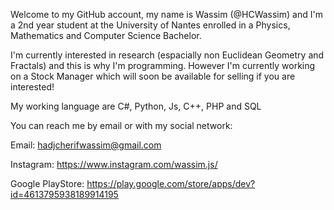 Welcome to my GitHub account, my name is Wassim (@HCWassim) and I'm a 2nd year student at the University of Nantes enrolled in a Physics, Mathematics and Computer Science Bachelor.

I'm currently interested in research (espacially non Euclidean Geometry and Fractals) and this is why I'm programming. However I'm currently working on a Stock Manager which will soon be available for selling if you are interested!

My working language are C#, Python, Js, C++, PHP and SQL

You can reach me by email or with my social network:

Email: hadjcherifwassim@gmail.com

Instagram: https://www.instagram.com/wassim.js/

Google PlayStore: https://play.google.com/store/apps/dev?id=4613795938189914195

<!---
HCWassim/HCWassim is a ✨ special ✨ repository because its `README.md` (this file) appears on your GitHub profile.
You can click the Preview link to take a look at your changes.
--->
